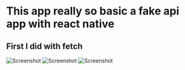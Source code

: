 # This app really so basic a fake api app with react native
## First I did with fetch

![Screenshot](Screenshot_20230817_194436.jpg)
![Screenshot](Screenshot_20230817_194441_com.fakeapitests.jpg)
![Screenshot](Screenshot_20230817_194447.jpg)